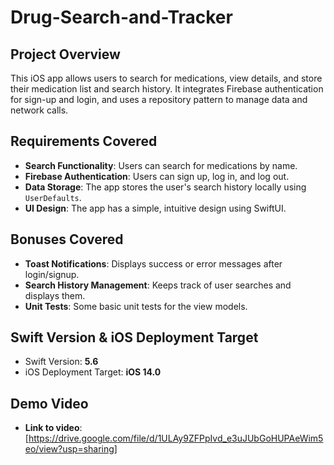 # Drug-Search-and-Tracker

## Project Overview
This iOS app allows users to search for medications, view details, and store their medication list and search history. It integrates Firebase authentication for sign-up and login, and uses a repository pattern to manage data and network calls.

## Requirements Covered
- **Search Functionality**: Users can search for medications by name.
- **Firebase Authentication**: Users can sign up, log in, and log out.
- **Data Storage**: The app stores the user's search history locally using `UserDefaults`.
- **UI Design**: The app has a simple, intuitive design using SwiftUI.
  
## Bonuses Covered
- **Toast Notifications**: Displays success or error messages after login/signup.
- **Search History Management**: Keeps track of user searches and displays them.
- **Unit Tests**: Some basic unit tests for the view models.

## Swift Version & iOS Deployment Target
- Swift Version: **5.6**
- iOS Deployment Target: **iOS 14.0**

## Demo Video
- **Link to video**: [https://drive.google.com/file/d/1ULAy9ZFPpIvd_e3uJUbGoHUPAeWim5eo/view?usp=sharing]
